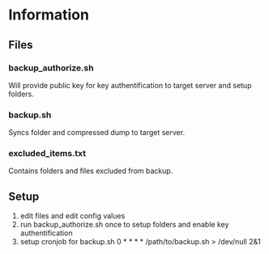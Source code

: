 # Information

## Files
### backup_authorize.sh
Will provide public key for key authentification to target server and setup folders.

### backup.sh
Syncs folder and compressed dump to target server.

### excluded_items.txt
Contains folders and files excluded from backup.

## Setup
1. edit files and edit config values
2. run backup_authorize.sh once to setup folders and enable key authentification
3. setup cronjob for backup.sh
    0 * * * * /path/to/backup.sh > /dev/null 2&1
